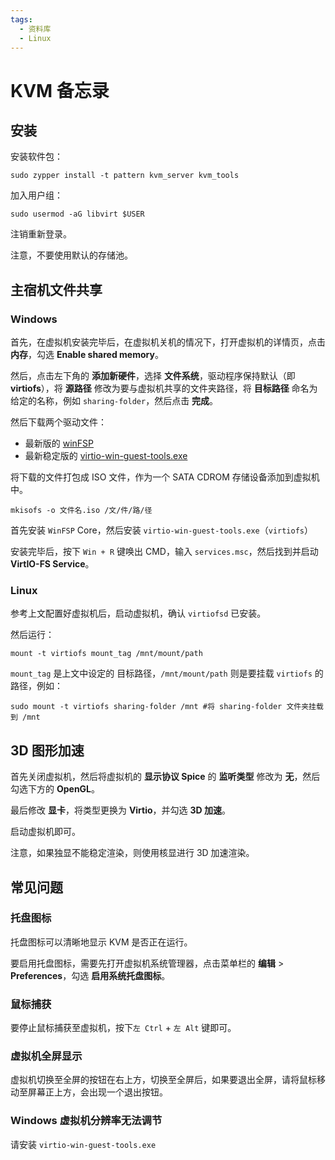 ```yaml
---
tags:
  - 资料库
  - Linux
---
```


# KVM 备忘录

## 安装

安装软件包：

```shell
sudo zypper install -t pattern kvm_server kvm_tools
```

加入用户组：

```shell
sudo usermod -aG libvirt $USER
```

注销重新登录。

注意，不要使用默认的存储池。

## 主宿机文件共享

### Windows

首先，在虚拟机安装完毕后，在虚拟机关机的情况下，打开虚拟机的详情页，点击 **内存**，勾选 **Enable shared memory**。

然后，点击左下角的 **添加新硬件**，选择 **文件系统**，驱动程序保持默认（即 **virtiofs**），将 **源路径** 修改为要与虚拟机共享的文件夹路径，将 **目标路径** 命名为给定的名称，例如 `sharing-folder`，然后点击 **完成**。

然后下载两个驱动文件：

- 最新版的 [winFSP](https://winfsp.dev/rel/)
- 最新稳定版的 [virtio-win-guest-tools.exe](https://fedorapeople.org/groups/virt/virtio-win/direct-downloads/stable-virtio/)

将下载的文件打包成 ISO 文件，作为一个 SATA CDROM 存储设备添加到虚拟机中。

```shell
mkisofs -o 文件名.iso /文/件/路/径
```

首先安装 `WinFSP` Core，然后安装 `virtio-win-guest-tools.exe`（`virtiofs`）

安装完毕后，按下 `Win + R` 键唤出 CMD，输入 `services.msc`，然后找到并启动 **VirtIO-FS Service**。

### Linux

参考上文配置好虚拟机后，启动虚拟机，确认 `virtiofsd` 已安装。

然后运行：

```shell
mount -t virtiofs mount_tag /mnt/mount/path
```

`mount_tag` 是上文中设定的 目标路径，`/mnt/mount/path` 则是要挂载 `virtiofs` 的路径，例如：

```shell
sudo mount -t virtiofs sharing-folder /mnt #将 sharing-folder 文件夹挂载到 /mnt
```

## 3D 图形加速

首先关闭虚拟机，然后将虚拟机的 **显示协议 Spice** 的 **监听类型** 修改为 **无**，然后勾选下方的 **OpenGL**。

最后修改 **显卡**，将类型更换为 **Virtio**，并勾选 **3D 加速**。

启动虚拟机即可。

注意，如果独显不能稳定渲染，则使用核显进行 3D 加速渲染。

## 常见问题

### 托盘图标

托盘图标可以清晰地显示 KVM 是否正在运行。

要启用托盘图标，需要先打开虚拟机系统管理器，点击菜单栏的 **编辑** > **Preferences**，勾选 **启用系统托盘图标**。

### 鼠标捕获

要停止鼠标捕获至虚拟机，按下`左 Ctrl` + `左 Alt` 键即可。

### 虚拟机全屏显示

虚拟机切换至全屏的按钮在右上方，切换至全屏后，如果要退出全屏，请将鼠标移动至屏幕正上方，会出现一个退出按钮。

### Windows 虚拟机分辨率无法调节

请安装 `virtio-win-guest-tools.exe`